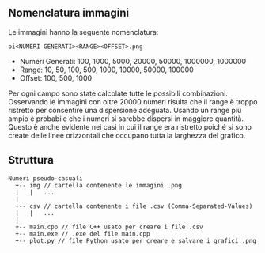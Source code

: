 ## Nomenclatura immagini

Le immagini hanno la seguente nomenclatura:

```pi<NUMERI GENERATI><RANGE><OFFSET>.png ```

- Numeri Generati: 100, 1000, 5000, 20000, 50000, 1000000, 1000000
- Range: 10, 50, 100, 500, 1000, 10000, 50000, 100000
- Offset: 100, 500, 1000

Per ogni campo sono state calcolate tutte le possibili combinazioni.
Osservando le immagini con oltre 20000 numeri risulta che il range è troppo ristretto per consentire una dispersione adeguata. Usando un range più ampio è probabile che i numeri si sarebbe dispersi in maggiore quantità. Questo è anche evidente nei casi in cui il range era ristretto poiché si sono create delle linee orizzontali che occupano tutta la larghezza del grafico.

## Struttura

```
Numeri pseudo-casuali
  +-- img // cartella contenente le immagini .png
  |   |   ...
  |    
  +-- csv // cartella contenente i file .csv (Comma-Separated-Values)
  |   |   ...
  |    
  +-- main.cpp // file C++ usato per creare i file .csv
  +-- main.exe // .exe del file main.cpp
  +-- plot.py // file Python usato per creare e salvare i grafici .png

```